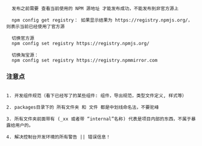 <!--
 * @Date: 2024-01-02 09:35:20
 * @Description: Modify here please
-->

```shell
  发布之前需要 查看当前使用的 NPM 源地址 才能发布成功，不能发布到非官方源上

  npm config get registry： 如果显示结果为 https://registry.npmjs.org/，则表示当前已经使用了官方源

  切换官方源
  npm config set registry https://registry.npmjs.org/

  切换淘宝源：
  npm config set registry https://registry.npmmirror.com
```

### 注意点

```shell

1. 开发组件规范（看下已经写了的某些组件: 组件，导出规范，类型文件定义, 样式等）

2. packages目录下的 所有文件夹 和 文件 都是中划线命名法，不要驼峰

3. 所有文件夹前面带有 (_xx 或者带 “internal”名称) 代表是项目内部的东西，不属于暴露给用户的。

4. 解决控制台开发环境的所有警告 || 错误信息！

```
